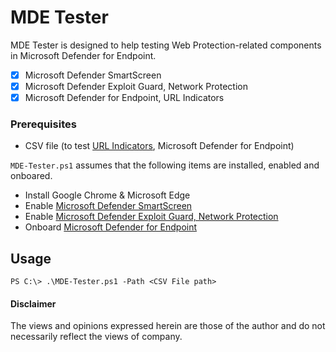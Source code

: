 # MDE Tester
MDE Tester is designed to help testing Web Protection-related components in Microsoft Defender for Endpoint. 
- [x] Microsoft Defender SmartScreen
- [x] Microsoft Defender Exploit Guard, Network Protection
- [x] Microsoft Defender for Endpoint, URL Indicators

### Prerequisites
- CSV file (to test [URL Indicators](https://learn.microsoft.com/en-us/microsoft-365/security/defender-endpoint/indicator-ip-domain?view=o365-worldwide), Microsoft Defender for Endpoint)

`MDE-Tester.ps1` assumes that the following items are installed, enabled and onboared.
- Install Google Chrome & Microsoft Edge
- Enable [Microsoft Defender SmartScreen](https://learn.microsoft.com/en-us/windows/security/operating-system-security/virus-and-threat-protection/microsoft-defender-smartscreen/)
- Enable [Microsoft Defender Exploit Guard, Network Protection](https://learn.microsoft.com/en-us/microsoft-365/security/defender-endpoint/network-protection?view=o365-worldwide)
- Onboard [Microsoft Defender for Endpoint](https://learn.microsoft.com/en-us/microsoft-365/security/defender-endpoint/microsoft-defender-endpoint?view=o365-worldwide) 


## Usage
```
PS C:\> .\MDE-Tester.ps1 -Path <CSV File path>
```

#### Disclaimer
The views and opinions expressed herein are those of the author and do not necessarily reflect the views of company.
